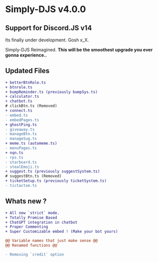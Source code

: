 # Simply-DJS v4.0.0

## Support for Discord.JS v14

Its finally under development. Gosh x_X.

Simply-DJS Reimagined.
**This will be the smoothest upgrade you ever gonna experience..**

## Updated Files

```diff
+ betterBtnRole.ts
+ btnrole.ts
+ bumpReminder.ts (previously bumpSys.ts)
+ calculator.ts
+ chatbot.ts
# clickBtn.ts (Removed)
+ connect.ts
- embed.ts
- embedPages.ts
+ ghostPing.ts
- giveaway.ts
- manageBtn.ts
- manageSug.ts
+ meme.ts (automeme.ts)
- menuPages.ts
+ nqn.ts
- rps.ts
- starboard.ts
- stealEmoji.ts
+ suggest.ts (previously suggestSystem.ts)
# suggestBtn.ts (Removed)
+ ticketSetup.ts (previously ticketSystem.ts)
- tictactoe.ts
```

## Whats new ?

```diff
+ All new `strict` mode.
+ Totally Promise Based
+ ChatGPT integration in chatbot
+ Proper Commenting
+ Super Customizable embed ! (Make your bot yours)

@@ Variable names that just make sense @@
@@ Renamed functions @@

- Removing `credit` option
```
